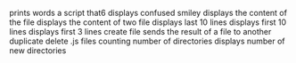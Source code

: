 prints words
a script that6 displays confused smiley
displays the content of the file
displays the content of two file
displays last 10 lines
displays first 10 lines
displays first 3 lines
create file
sends the result of a file to another
duplicate
delete .js files
counting number of directories
displays number of new directories
